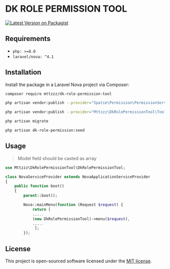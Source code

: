 # DK ROLE PERMISSION TOOL

[![Latest Version on Packagist](https://img.shields.io/packagist/v/mttzzz/dk-role-permission-tool.svg?style=flat-square)](https://packagist.org/packages/mttzzz/dk-role-permission-tool)

## Requirements

- `php: >=8.0`
- `laravel/nova: ^4.1`

## Installation

Install the package in a Laravel Nova project via Composer:

```bash
composer require mttzzz/dk-role-permission-tool
```

```bash
php artisan vendor:publish --provider="Spatie\Permission\PermissionServiceProvider"
```

```bash
php artisan vendor:publish --provider="Mttzzz\DkRolePermissionTool\ToolServiceProvider"
```

```bash
php artisan migrate
```

```bash
php artisan dk-role-permission:seed
```

## Usage

> Model field should be casted as array

```php
use Mttzzz\DkRolePermissionTool\DkRolePermissionTool;

class NovaServiceProvider extends NovaApplicationServiceProvider
{
    public function boot()
    {
        parent::boot();

        Nova::mainMenu(function (Request $request) {
            return [
            .....
            (new DkRolePermissionTool)->menu($request),
            .....
             ];
        });
```

## License

This project is open-sourced software licensed under the [MIT license](LICENSE.md).
